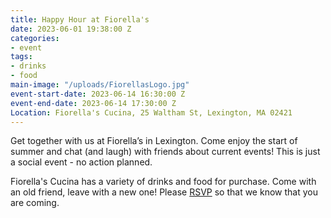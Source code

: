 ```yaml
---
title: Happy Hour at Fiorella's
date: 2023-06-01 19:38:00 Z
categories:
- event
tags:
- drinks
- food
main-image: "/uploads/FiorellasLogo.jpg"
event-start-date: 2023-06-14 16:30:00 Z
event-end-date: 2023-06-14 17:30:00 Z
Location: Fiorella's Cucina, 25 Waltham St, Lexington, MA 02421
---
```


Get together with us at Fiorella’s in Lexington. Come enjoy the start of summer and chat (and laugh) with friends about current events! This is just a social event - no action planned.

Fiorella's Cucina has a variety of drinks and food for purchase. Come with an old friend, leave with a new one! Please [RSVP](https://www.mobilize.us/indivisiblelab/event/566016/) so that we know that you are coming. 